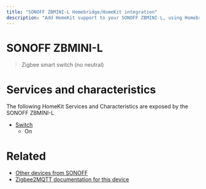 ```yaml
---
title: "SONOFF ZBMINI-L Homebridge/HomeKit integration"
description: "Add HomeKit support to your SONOFF ZBMINI-L, using Homebridge, Zigbee2MQTT and homebridge-z2m."
---
```

<!---
This file has been GENERATED using src/docgen/docgen.ts
DO NOT EDIT THIS FILE MANUALLY!
-->
# SONOFF ZBMINI-L
> Zigbee smart switch (no neutral)


# Services and characteristics
The following HomeKit Services and Characteristics are exposed by
the SONOFF ZBMINI-L

* [Switch](../../switch.md)
  * On


# Related
* [Other devices from SONOFF](../index.md#sonoff)
* [Zigbee2MQTT documentation for this device](https://www.zigbee2mqtt.io/devices/ZBMINI-L.html)